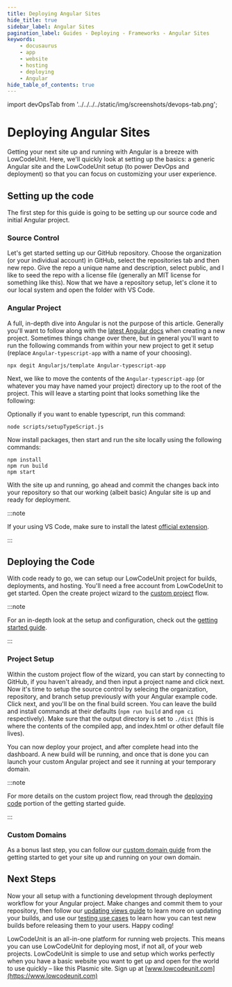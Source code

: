 ```yaml
---
title: Deploying Angular Sites
hide_title: true
sidebar_label: Angular Sites
pagination_label: Guides - Deploying - Frameworks - Angular Sites
keywords:
    - docusaurus
    - app
    - website
    - hosting
    - deploying
    - Angular
hide_table_of_contents: true
---
```


import devOpsTab from '../../../../static/img/screenshots/devops-tab.png';

# Deploying Angular Sites

Getting your next site up and running with Angular is a breeze with LowCodeUnit.  Here, we'll quickly look at setting up the basics: a generic Angular site and the LowCodeUnit setup (to power DevOps and deployment) so that you can focus on customizing your user experience.

## Setting up the code

The first step for this guide is going to be setting up our source code and initial Angular project.

### Source Control

Let's get started setting up our GitHub repository.  Choose the organization (or your individual account) in GitHub, select the repositories tab and then new repo.  Give the repo a unique name and description, select public, and I like to seed the repo with a license file (generally an MIT license for something like this).  Now that we have a repository setup, let's clone it to our local system and open the folder with VS Code.  

### Angular Project

A full, in-depth dive into Angular is not the purpose of this article.  Generally you'll want to follow along with the [latest Angular docs](https://Angular.dev/) when creating a new project.  Sometimes things change over there, but in general you'll want to run the following commands from within your new project to get it setup (replace `Angular-typescript-app` with a name of your choosing).

```console
npx degit Angularjs/template Angular-typescript-app
```

Next, we like to move the contents of the `Angular-typescript-app` (or whatever you may have named your project) directory up to the root of the project.  This will leave a starting point that looks something like the following:

<!-- ![Angular raw project](/img/screenshots/angular-raw-project.png) -->

Optionally if you want to enable typescript, run this command:

```console
node scripts/setupTypeScript.js
```

Now install packages, then start and run the site locally using the following commands:

```console
npm install
npm run build
npm start
```

With the site up and running, go ahead and commit the changes back into your repository so that our working (albeit basic) Angular site is up and ready for deployment.

:::note

If your using VS Code, make sure to install the latest [official extension](https://marketplace.visualstudio.com/items?itemName=Angular.Angular-vscode).

:::

## Deploying the Code

With code ready to go, we can setup our LowCodeUnit project for builds, deployments, and hosting. You'll need a free account from LowCodeUnit to get started. Open the create project wizard to the [custom project](https://www.lowcodeunit.com/dashboard/create-project?recipeId=custom) flow.

:::note

For an in-depth look at the setup and configuration, check out the [getting started guide](../../../getting-started/setup).

:::

### Project Setup

Within the custom project flow of the wizard, you can start by connecting to GitHub, if you haven't already, and then input a project name and click next. Now it's time to setup the source control by selecing the organization, repository, and branch setup previously with your Angular example code. Click next, and you'll be on the final build screen. You can leave the build and install commands at their defaults (`npm run build` and `npm ci` respectively). Make sure that the output directory is set to `./dist` (this is where the contents of the compiled app, and index.html or other default file lives).

<!-- ![Create Project Wizard Custom Project Build Pipeline Angular](/img/screenshots/create-project-wizard-custom-project-build-pipeline-angular.png) -->

You can now deploy your project, and after complete head into the dashboard.  A new build will be running, and once that is done you can launch your custom Angular project and see it running at your temporary domain.

:::note

For more details on the custom project flow, read through the [deploying code](../../../getting-started/deploying-project-code) portion of the getting started guide.

:::

### Custom Domains

As a bonus last step, you can follow our [custom domain guide](../../../getting-started/global-edge-network) from the getting started to get your site up and running on your own domain.

<!-- ## Docs only mode

Talk through shifting to docs only mode, and configuring to run on a base path like `/docs` -->

## Next Steps

Now your all setup with a functioning development through deployment workflow for your Angular project.  Make changes and commit them to your repository, then follow our [updating views guide](../../applications/updating) to learn more on updating your builds, and use our [testing use cases](../../applications/testing-use-cases) to learn how you can test new builds before releasing them to your users.  Happy coding!

LowCodeUnit is an all-in-one platform for running web projects. This means you can use LowCodeUnit for deploying most, if not all, of your web projects. LowCodeUnit is simple to use and setup which works perfectly when you have a basic website you want to get up and open for the world to use quickly – like this Plasmic site. Sign up at [www.lowcodeunit.com](https://www.lowcodeunit.com)
